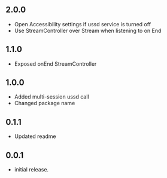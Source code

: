 ## 2.0.0

* Open Accessibility settings if ussd service is turned off
* Use StreamController over Stream when listening to on End

## 1.1.0

* Exposed onEnd StreamController


## 1.0.0

* Added multi-session ussd call
* Changed package name

## 0.1.1

* Updated readme

## 0.0.1

* initial release.
